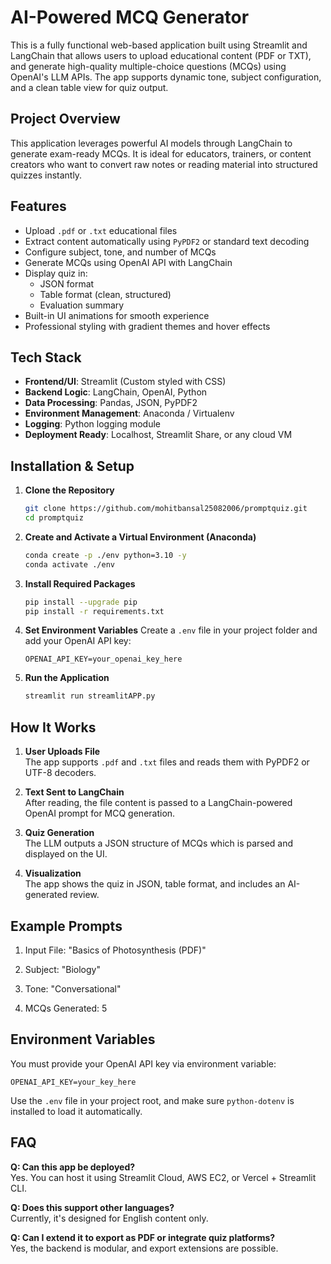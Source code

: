 # AI-Powered MCQ Generator

This is a fully functional web-based application built using Streamlit and LangChain that allows users to upload educational content (PDF or TXT), and generate high-quality multiple-choice questions (MCQs) using OpenAI's LLM APIs. The app supports dynamic tone, subject configuration, and a clean table view for quiz output.



##  Project Overview

This application leverages powerful AI models through LangChain to generate exam-ready MCQs. It is ideal for educators, trainers, or content creators who want to convert raw notes or reading material into structured quizzes instantly.



##  Features

- Upload `.pdf` or `.txt` educational files
- Extract content automatically using `PyPDF2` or standard text decoding
- Configure subject, tone, and number of MCQs
- Generate MCQs using OpenAI API with LangChain
- Display quiz in:
  - JSON format
  - Table format (clean, structured)
  - Evaluation summary
- Built-in UI animations for smooth experience
- Professional styling with gradient themes and hover effects



##  Tech Stack

- **Frontend/UI**: Streamlit (Custom styled with CSS)
- **Backend Logic**: LangChain, OpenAI, Python
- **Data Processing**: Pandas, JSON, PyPDF2
- **Environment Management**: Anaconda / Virtualenv
- **Logging**: Python logging module
- **Deployment Ready**: Localhost, Streamlit Share, or any cloud VM



## Installation & Setup

1. **Clone the Repository**
   ```bash
   git clone https://github.com/mohitbansal25082006/promptquiz.git
   cd promptquiz
   ```

2. **Create and Activate a Virtual Environment (Anaconda)**
   ```bash
   conda create -p ./env python=3.10 -y
   conda activate ./env
   ```

3. **Install Required Packages**
   ```bash
   pip install --upgrade pip
   pip install -r requirements.txt
   ```

4. **Set Environment Variables**
   Create a `.env` file in your project folder and add your OpenAI API key:
   ```
   OPENAI_API_KEY=your_openai_key_here
   ```

5. **Run the Application**
   ```bash
   streamlit run streamlitAPP.py
   ```



 ## How It Works

1. **User Uploads File**  
   The app supports `.pdf` and `.txt` files and reads them with PyPDF2 or UTF-8 decoders.

2. **Text Sent to LangChain**  
   After reading, the file content is passed to a LangChain-powered OpenAI prompt for MCQ generation.

3. **Quiz Generation**  
   The LLM outputs a JSON structure of MCQs which is parsed and displayed on the UI.

4. **Visualization**  
   The app shows the quiz in JSON, table format, and includes an AI-generated review.



## Example Prompts

1. Input File: "Basics of Photosynthesis (PDF)"

2. Subject: "Biology"

3. Tone: "Conversational"

4. MCQs Generated: 5



## Environment Variables

You must provide your OpenAI API key via environment variable:

```
OPENAI_API_KEY=your_key_here
```

Use the `.env` file in your project root, and make sure `python-dotenv` is installed to load it automatically.



## FAQ

**Q: Can this app be deployed?**  
Yes. You can host it using Streamlit Cloud, AWS EC2, or Vercel + Streamlit CLI.

**Q: Does this support other languages?**  
Currently, it's designed for English content only.

**Q: Can I extend it to export as PDF or integrate quiz platforms?**  
Yes, the backend is modular, and export extensions are possible.


